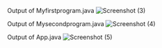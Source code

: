 Output of Myfirstprogram.java
![Screenshot (3)](https://github.com/user-attachments/assets/19f1b4a8-e047-4797-9d8c-1de98ae0175f)

Output of Mysecondprogram.java
![Screenshot (4)](https://github.com/user-attachments/assets/680339a2-d9af-4a42-9576-0e13c22e8f4b)

Output of App.java
![Screenshot (5)](https://github.com/user-attachments/assets/89e592a7-91c4-4e18-8656-0c4830907c72)
